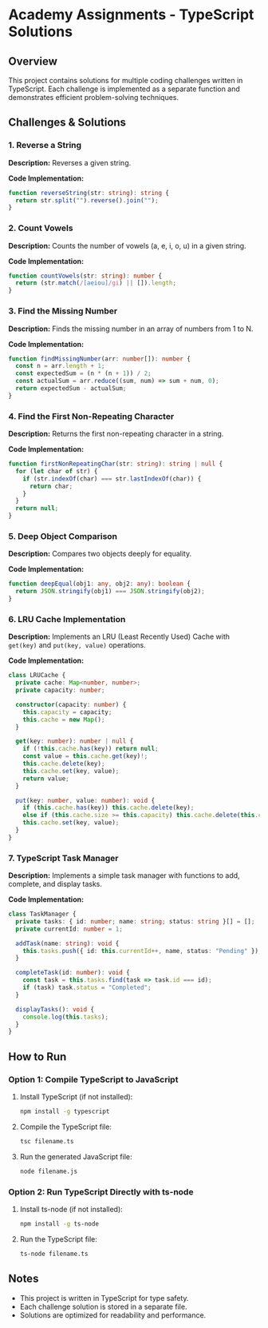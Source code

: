 # Academy Assignments - TypeScript Solutions

## Overview
This project contains solutions for multiple coding challenges written in TypeScript. Each challenge is implemented as a separate function and demonstrates efficient problem-solving techniques.

## Challenges & Solutions

### 1. Reverse a String
**Description:**
Reverses a given string.

**Code Implementation:**
```typescript
function reverseString(str: string): string {
  return str.split("").reverse().join("");
}
```

### 2. Count Vowels
**Description:**
Counts the number of vowels (a, e, i, o, u) in a given string.

**Code Implementation:**
```typescript
function countVowels(str: string): number {
  return (str.match(/[aeiou]/gi) || []).length;
}
```

### 3. Find the Missing Number
**Description:**
Finds the missing number in an array of numbers from 1 to N.

**Code Implementation:**
```typescript
function findMissingNumber(arr: number[]): number {
  const n = arr.length + 1;
  const expectedSum = (n * (n + 1)) / 2;
  const actualSum = arr.reduce((sum, num) => sum + num, 0);
  return expectedSum - actualSum;
}
```

### 4. Find the First Non-Repeating Character
**Description:**
Returns the first non-repeating character in a string.

**Code Implementation:**
```typescript
function firstNonRepeatingChar(str: string): string | null {
  for (let char of str) {
    if (str.indexOf(char) === str.lastIndexOf(char)) {
      return char;
    }
  }
  return null;
}
```

### 5. Deep Object Comparison
**Description:**
Compares two objects deeply for equality.

**Code Implementation:**
```typescript
function deepEqual(obj1: any, obj2: any): boolean {
  return JSON.stringify(obj1) === JSON.stringify(obj2);
}
```

### 6. LRU Cache Implementation
**Description:**
Implements an LRU (Least Recently Used) Cache with `get(key)` and `put(key, value)` operations.

**Code Implementation:**
```typescript
class LRUCache {
  private cache: Map<number, number>;
  private capacity: number;

  constructor(capacity: number) {
    this.capacity = capacity;
    this.cache = new Map();
  }

  get(key: number): number | null {
    if (!this.cache.has(key)) return null;
    const value = this.cache.get(key)!;
    this.cache.delete(key);
    this.cache.set(key, value);
    return value;
  }

  put(key: number, value: number): void {
    if (this.cache.has(key)) this.cache.delete(key);
    else if (this.cache.size >= this.capacity) this.cache.delete(this.cache.keys().next().value);
    this.cache.set(key, value);
  }
}
```

### 7. TypeScript Task Manager
**Description:**
Implements a simple task manager with functions to add, complete, and display tasks.

**Code Implementation:**
```typescript
class TaskManager {
  private tasks: { id: number; name: string; status: string }[] = [];
  private currentId: number = 1;

  addTask(name: string): void {
    this.tasks.push({ id: this.currentId++, name, status: "Pending" });
  }

  completeTask(id: number): void {
    const task = this.tasks.find(task => task.id === id);
    if (task) task.status = "Completed";
  }

  displayTasks(): void {
    console.log(this.tasks);
  }
}
```

## How to Run
### Option 1: Compile TypeScript to JavaScript
1. Install TypeScript (if not installed):
   ```sh
   npm install -g typescript
   ```
2. Compile the TypeScript file:
   ```sh
   tsc filename.ts
   ```
3. Run the generated JavaScript file:
   ```sh
   node filename.js
   ```

### Option 2: Run TypeScript Directly with ts-node
1. Install ts-node (if not installed):
   ```sh
   npm install -g ts-node
   ```
2. Run the TypeScript file:
   ```sh
   ts-node filename.ts
   ```

## Notes
- This project is written in TypeScript for type safety.
- Each challenge solution is stored in a separate file.
- Solutions are optimized for readability and performance.
